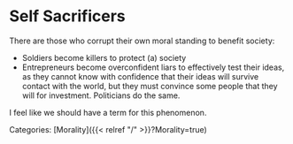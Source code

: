 # Self Sacrificers

There are those who corrupt their own moral standing to benefit society:

* Soldiers become killers to protect (a) society
* Entrepreneurs become overconfident liars to effectively test their ideas, as they cannot know with confidence that their ideas will survive contact with the world, but they must convince some people that they will for investment.  Politicians do the same.

I feel like we should have a term for this phenomenon.

Categories:
[Morality]({{< relref "/" >}}?Morality=true)